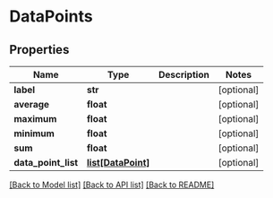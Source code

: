 # DataPoints

## Properties
Name | Type | Description | Notes
------------ | ------------- | ------------- | -------------
**label** | **str** |  | [optional] 
**average** | **float** |  | [optional] 
**maximum** | **float** |  | [optional] 
**minimum** | **float** |  | [optional] 
**sum** | **float** |  | [optional] 
**data_point_list** | [**list[DataPoint]**](DataPoint.md) |  | [optional] 

[[Back to Model list]](../README.md#documentation-for-models) [[Back to API list]](../README.md#documentation-for-api-endpoints) [[Back to README]](../README.md)


